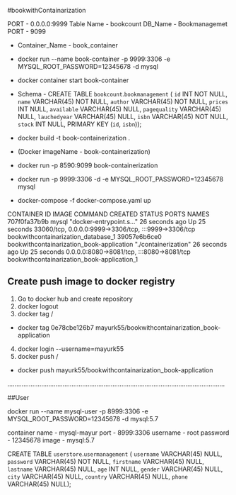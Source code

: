 #bookwithContainarization

PORT - 0.0.0.0:9999
Table Name - bookcount
DB_Name - Bookmanagemet
PORT - 9099
- Container_Name - book_container
- docker run --name book-container -p 9999:3306 -e MYSQL_ROOT_PASSWORD=12345678 -d mysql
- docker container start book-container

- Schema - CREATE TABLE `bookcount`.`bookmanagement` (
`id` INT NOT NULL,
`name` VARCHAR(45) NOT NULL,
`author` VARCHAR(45) NOT NULL,
`prices` INT NULL,
`available` VARCHAR(45) NULL,
`pagequality` VARCHAR(45) NULL,
`lauchedyear` VARCHAR(45) NULL,
`isbn` VARCHAR(45) NOT NULL,
`stock` INT NULL,
PRIMARY KEY (`id`, `isbn`));

- docker build -t  book-containerization .
- (Docker imageName - book-containerization)



- docker run -p 8590:9099 book-containerization
- docker run -p 9999:3306 -d -e MYSQL_ROOT_PASSWORD=12345678 mysql

- docker-compose -f docker-compose.yaml up

CONTAINER ID   IMAGE                                       COMMAND                  CREATED          STATUS          PORTS                                                  NAMES
707f0fa37b9b   mysql                                       "docker-entrypoint.s…"   26 seconds ago   Up 25 seconds   33060/tcp, 0.0.0.0:9999->3306/tcp, :::9999->3306/tcp   bookwithcontainarization_database_1
39057e6b6ce0   bookwithcontainarization_book-application   "./containerization"     26 seconds ago   Up 25 seconds   0.0.0.0:8080->8081/tcp, :::8080->8081/tcp              bookwithcontainarization_book-application_1


## Create push image to docker registry
1. Go to docker hub and create repository
2. docker logout
3. docker tag <imageId> <docker-username>/<docker-hub repo. name>
  - docker tag 0e78cbe126b7 mayurk55/bookwithcontainarization_book-application
4. docker login --username=mayurk55
5. docker push <docker-username>/<docker-hub repo. name>
  - docker push mayurk55/bookwithcontainarization_book-application

..........................................................................................................................

##User

docker run --name mysql-user -p 8999:3306 -e MYSQL_ROOT_PASSWORD=12345678 -d mysql:5.7

container name - mysql-mayur
port - 8999:3306
username - root
password - 12345678
image - mysql:5.7


CREATE TABLE `userstore`.`usermanagement` (
`username` VARCHAR(45) NULL,
`password` VARCHAR(45) NOT NULL,
`firstname` VARCHAR(45) NULL,
`lastname` VARCHAR(45) NULL,
`age` INT NULL,
`gender` VARCHAR(45) NULL,
`city` VARCHAR(45) NULL,
`country` VARCHAR(45) NULL,
`phone` VARCHAR(45) NULL);